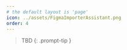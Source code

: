 ```yaml
---
# the default layout is 'page'
icon: ../assets/FigmaImporterAssistant.png
order: 4
---
```


> TBD
{: .prompt-tip }